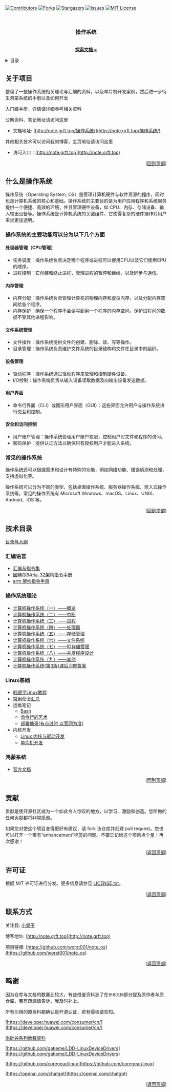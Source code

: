 <a name="readme-top"></a>
<!-- PROJECT SHIELDS -->

[![Contributors][contributors-shield]][contributors-url]
[![Forks][forks-shield]][forks-url]
[![Stargazers][stars-shield]][stars-url]
[![Issues][issues-shield]][issues-url]
[![MIT License][license-shield]][license-url]
<!-- [![LinkedIn][linkedin-shield]][linkedin-url] -->

<!-- PROJECT LOGO -->

<!-- 项目LOGO -->
<br />
<div align="center">
  <!-- <a href="http://note.grft.top"> -->
  <!--   <img src="https://xiyou-oss.oss-cn-shanghai.aliyuncs.com/mkdocs/logo.png" alt="Logo" width="480" height="270"> -->
  <!-- </a> -->

  <h3 align="center">操作系统</h3>

  <p align="center">
    <br />
    <a href="http://note.grft.top/操作系统/"><strong>探索文档 »</strong></a>
    <br />
  </p>
</div>

<!-- 目录 -->
<details>
  <summary>目录</summary>
  <ol>
    <li><a href="#关于项目">关于项目</a></li>
    <li><a href="#什么是操作系统">什么是操作系统</a></li>
    <li><a href="#技术目录">技术目录</a></li>
    <li><a href="#贡献">贡献</a></li>
    <li><a href="#许可证">许可证</a></li>
    <li><a href="#联系方式">联系方式</a></li>
    <li><a href="#鸣谢">鸣谢</a></li>
  </ol>
</details>

## 关于项目

整理了一些操作系统相关理论与汇编的资料，以及单片机开发案例，然后进一步衍生鸿蒙系统的手册以及如何开发

入门级手册，详情请详细参考相关资料

公网资料、笔记地址请访问这里 

- 文档地址: [http://note.grft.top/操作系统/](http://note.grft.top/操作系统/)

其他相关技术可以访问我的博客，主页地址请访问这里

- 访问入口：[http://note.grft.top](http://note.grft.top)

<p align="right">(<a href="#readme-top">回到顶部</a>)</p>

## 什么是操作系统

操作系统（Operating System, OS）是管理计算机硬件与软件资源的程序，同时也是计算机系统的核心和基础。操作系统的主要目的是为用户应用程序和系统服务提供一个便捷、高效的环境，并且管理硬件设备，如 CPU、内存、存储设备、输入输出设备等。操作系统是计算机系统的关键组件，它使得复杂的硬件操作对用户来说更加透明。

### 操作系统的主要功能可以分为以下几个方面

#### 处理器管理（CPU管理）
+ 任务调度：操作系统负责决定哪个程序或进程可以使用CPU以及它们使用CPU的顺序。
+ 进程控制：它创建和终止进程，管理进程的暂停和继续，以及同步与通信。

#### 内存管理
+ 内存分配：操作系统负责管理计算机的物理内存和虚拟内存，以及分配内存空间给各个程序。
+ 内存保护：确保一个程序不会读写到另一个程序的内存空间，保护进程间的数据不受其他进程影响。

#### 文件系统管理
+ 文件操作：操作系统提供文件的创建、删除、读、写等操作。
+ 目录管理：操作系统负责维护文件系统的目录结构和文件在目录中的组织。

#### 设备管理
+ 驱动程序：操作系统通过驱动程序来管理和控制硬件设备。
+ I/O控制：操作系统负责从输入设备读取数据及向输出设备发送数据。

#### 用户界面
+ 命令行界面（CLI）或图形用户界面（GUI）：这些界面允许用户与操作系统进行交互和控制。

#### 安全和访问控制
+ 用户账户管理：操作系统管理用户账户权限，控制用户对文件和程序的访问。
+ 密码保护：提供认证方法以确保只有授权用户才能进入系统。

### 常见的操作系统
操作系统还可以根据需求和设计有特殊的功能，例如网络功能、错误侦测和处理、支持虚拟化等。

操作系统可以分为不同的类型，包括桌面操作系统、服务器操作系统、嵌入式操作系统等。常见的操作系统有 Microsoft Windows、macOS、Linux、UNIX、Android、iOS 等。

<p align="right">(<a href="#readme-top">回到顶部</a>)</p>


## 技术目录

[目录与大纲](index.md)

### 汇编语言

+ [汇编与指令集](汇编语言/汇编与指令集.md)
+ [因特尔64-ia-32架构指令手册](汇编语言/64-ia-32-architectures-software-developer-vol-1-manual.pdf)
+ [arm 架构指令手册](汇编语言/arm指令集及汇编.pdf)


### 操作系统理论

+ [计算机操作系统（一）——概览](理论知识/计算机操作系统（一）——概览.md)
+ [计算机操作系统（二）——中断](理论知识/计算机操作系统（二）——中断.md)
+ [计算机操作系统（三）——进程](理论知识/计算机操作系统（三）——进程.md)
+ [计算机操作系统（四）——处理器](理论知识/计算机操作系统（四）——处理器.md)
+ [计算机操作系统（五）——存储管理](理论知识/计算机操作系统（五）——存储管理.md)
+ [计算机操作系统（六）——文件系统](理论知识/计算机操作系统（六）——文件系统.md)
+ [计算机操作系统（七）——IO存储管理](理论知识/计算机操作系统（七）——IO存储管理.md)
+ [计算机操作系统（八）——并发程序设计](理论知识/计算机操作系统（八）——并发程序设计.md)
+ [计算机操作系统（九）——其他](理论知识/计算机操作系统（九）——其他.md)
+ [计算机操作系统(第3版)课后习题答案](理论知识/计算机操作系统(第3版)课后习题答案.md)


### Linux基础

+ [韩顺平Linux教程](Linux基础/韩顺平_2021图解Linux全面升级.pdf)
+ [常用命令汇总](Linux基础/命令汇总.md)
+ 运维笔记
    + [Bash](运维笔记/bash.md)
    + [命令行的艺术](运维笔记/the-art-of-command-line.md)
    + [部署摘录(有点过时 以官网为准)](https://github.com/coregear/linux)
+ 内核开发
    + [Linux 内核与驱动开发](https://github.com/gatieme/LDD-LinuxDeviceDrivers)
    + [单片机开发](https://www.dotcpp.com/course/scm/)


### 鸿蒙系统

+ [官方文档](https://developer.harmonyos.com/cn/docs/documentation/doc-guides-V3/arkts-get-started-0000001504769321-V3)

<p align="right">(<a href="#readme-top">回到顶部</a>)</p>


<!-- 贡献 -->

## 贡献

贡献是使开源社区成为一个如此令人惊叹的地方，以学习、激励和创造。您所做的任何贡献都将非常感谢。

如果您对使这个项目变得更好有建议，请 fork 该仓库并创建 pull request。您也可以打开一个带有“enhancement”标签的问题。不要忘记给这个项目点个星！再次感谢！

<p align="right">(<a href="#readme-top">返回顶部</a>)</p>


<!-- 许可证 -->
## 许可证

根据 MIT 许可证进行分发。更多信息请参见 [LICENSE.txt](LICENSE)。

<p align="right">(<a href="#readme-top">返回顶部</a>)</p>

<!-- 联系方式 -->
## 联系方式

关注我: [小昊子](https://github.com/worst001)

博客地址: [http://note.grft.top](http://note.grft.top)

项目链接: [https://github.com/worst001/note_os](https://github.com/worst001/note_os)

<p align="right">(<a href="#readme-top">返回顶部</a>)</p>

## 鸣谢

因为仓库与文档的数量比较大，有些借鉴资料忘了在`参考文档`部分提及原作者与原仓库，若有疏漏请告诉，我及时补上。

所有引用的原资料都确认是开源认证，若有侵权请告知。

[https://developer.huawei.com/consumer/cn/](https://developer.huawei.com/consumer/cn/)

[尚硅谷系列教程资料](http://www.atguigu.com/opensource.shtml)

[https://github.com/gatieme/LDD-LinuxDeviceDrivers](https://github.com/gatieme/LDD-LinuxDeviceDrivers)

[https://github.com/coregear/linux](https://github.com/coregear/linux)

[https://openai.com/chatgpt](https://openai.com/chatgpt)

<p align="right">(<a href="#readme-top">返回顶部</a>)</p>

<!-- links -->
[your-project-path]:shaojintian/Best_README_template
[contributors-shield]: https://img.shields.io/github/contributors/worst001/note_os.svg?style=flat-square
[contributors-url]: https://github.com/worst001/note_os/graphs/contributors
[forks-shield]: https://img.shields.io/github/forks/worst001/note_os.svg?style=flat-square
[forks-url]: https://github.com/worst001/note_os/network/members
[stars-shield]: https://img.shields.io/github/stars/worst001/note_os.svg?style=flat-square
[stars-url]: https://github.com/worst001/note_os/stargazers
[issues-shield]: https://img.shields.io/github/issues/worst001/note_os.svg?style=flat-square
[issues-url]: https://img.shields.io/github/issues/worst001/note_os.svg
[license-shield]: https://img.shields.io/github/license/worst001/note_os.svg?style=flat-square
[license-url]: https://github.com/worst001/note_os/blob/main/LICENSE.txt
<!-- [linkedin-shield]: https://img.shields.io/badge/-LinkedIn-black.svg?style=flat-square&logo=linkedin&colorB=555 -->
<!-- [linkedin-url]: https://linkedin.com/in/shaojintian -->
